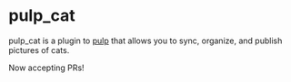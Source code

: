 # pulp_cat

pulp_cat is a plugin to [pulp](https://pulpproject.org) that allows you to sync, organize, and
publish pictures of cats.

Now accepting PRs!
